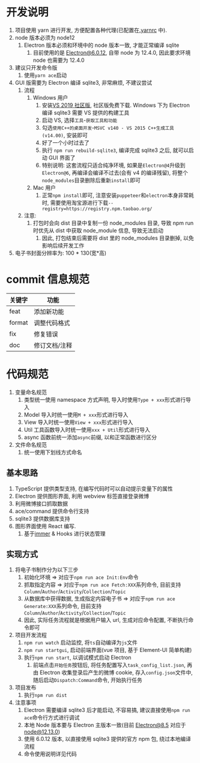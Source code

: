 # 开发说明

1.  项目使用 yarn 进行开发, 方便配置各种代理(已配置在[.yarnrc](../.yarnrc) 中).
2.  node 版本必须为 node12
    1.  Electron 版本必须和环境中的 node 版本一致, 才能正常编译 sqlite
        1.  目前使用的是 Electron@6.0.12, 自带 node 为 12.4.0, 因此要求环境 node 也需要为 12.4.0
3.  建议只开发命令版
    1.  使用`yarn ace`启动
4.  GUI 版需要为 Electron 编译 sqlite3, 非常麻烦, 不建议尝试
    1.  流程
        1.  Windows 用户
            1.  安装[VS 2019 社区版](https://visualstudio.microsoft.com/zh-hans/downloads/), 社区版免费下载. Windows 下为 Electron 编译 sqlite3 需要 VS 提供的构建工具
            2.  启动 VS, 选择`工具`-`获取工具和功能`
            3.  勾选`使用C++的桌面开发`-`MSVC v140 - VS 2015 C++生成工具(v14.00)`, 安装即可
            4.  好了一个小时过去了
            5.  执行 `npm run rebuild-sqlite3`, 编译完成 sqlite3 之后, 就可以启动 GUI 界面了
            6.  特别说明: 这套流程只适合纯净环境, 如果是`Electron@4`升级到`Electron@6`, 再编译会编译不过去(会有 v4 的编译残留), 将整个`node_modules`目录删除后重新`install`即可
        2.  Mac 用户
            1.  正常`npm install`即可, 注意安装`puppeteer`和`electron`本身非常耗时, 需要使用淘宝源进行下载`--registry=https://registry.npm.taobao.org/`
    2.  注意:
        1.  打包时会向 dist 目录中复制一份 node_modules 目录, 导致 npm run 时优先从 dist 中获取 node_module 信息, 导致无法启动
            1.  因此, 打包结束后需要将 dist 里的 node_modules 目录删掉, 以免影响后续开发工作
5.  电子书封面分辨率为: 100 * 130(宽*高)

# commit 信息规范

| 关键字 | 功能          |
| ------ | ------------- |
| feat   | 添加新功能    |
| format | 调整代码格式  |
| fix    | 修复错误      |
| doc    | 修订文档/注释 |

# 代码规范

1.  变量命名规范
    1.  类型统一使用 namespace 方式声明, 导入时使用`Type + xxx`形式进行导入
    2.  Model 导入时统一使用`M + xxx`形式进行导入
    3.  View 导入时统一使用`View + xxx`形式进行导入
    4.  Util 工具函数导入时统一使用`xxx + Util`形式进行导入
    5.  async 函数前统一添加`async`前缀, 以和正常函数进行区分
2.  文件命名规范
    1.  统一使用下划线方式命名

## 基本思路

1.  TypeScript 提供类型支持, 在编写代码时可以自动提示变量下的属性
2.  Electron 提供图形界面, 利用 webview 标签直接登录微博
3.  利用微博接口抓取数据
4.  ace/command 提供命令行支持
5.  sqlite3 提供数据库支持
6.  图形界面使用 React 编写.
    1.  基于[immer](https://immerjs.github.io/immer/docs/introduction) & Hooks 进行状态管理

## 实现方式

1.  将电子书制作分为以下三步
    1.  初始化环境 => 对应于`npm run ace Init:Env`命令
    2.  抓取指定内容 => 对应于`npm run ace Fetch:XXX`系列命令, 目前支持`Column`/`Author`/`Activity`/`Collection`/`Topic`
    3.  从数据库中获得数据, 生成指定内容电子书 => 对应于`npm run ace Generate:XXX`系列命令, 目前支持`Column`/`Author`/`Activity`/`Collection`/`Topic`
    4.  因此, 实际任务流程就是根据用户输入 url, 生成对应命令配置, 不断执行命令即可
2.  项目开发流程
    1.  `npm run watch` 启动监控, 将`ts`自动编译为`js`文件
    2.  `npm run startgui`, 启动前端界面(vue 项目, 基于 Element-UI 简单构建)
    3.  执行`npm run start`, 以调试模式启动 Electron
        1.  前端点击`开始任务`按钮后, 将任务配置写入`task_config_list.json`, 再由 Electron 收集登录后产生的微博 cookie, 存入`config.json`文件中, 随后启动`Dispatch:Command`命令, 开始执行任务
3.  项目发布
    1.  执行`npm run dist`
4.  注意事项
    1.  Electron 需要编译 sqlite3 后才能启动, 不容易搞, 建议直接使用`npm run ace`命令行方式进行调试
    2.  本地 Node 版本要与 Electron 主版本一致(目前 Electron@8.5 对应于 node@12.13.0)
    3.  使用 6.0.12 版本, 以直接使用 sqlite3 提供的官方 npm 包, 绕过本地编译流程
    4.  命令使用说明详见代码
